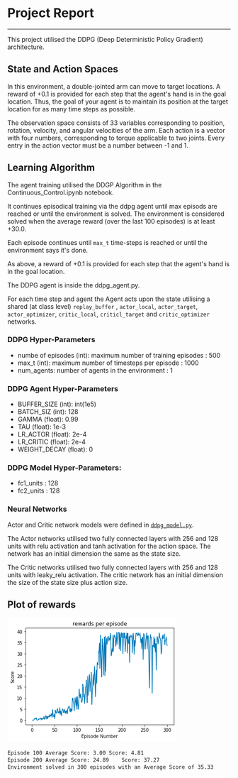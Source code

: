 # Project Report
---
This project utilised the DDPG (Deep Deterministic Policy Gradient) architecture.

## State and Action Spaces

In this environment, a double-jointed arm can move to target locations. A reward of +0.1 is provided for each step that
the agent's hand is in the goal location. Thus, the goal of your agent is to maintain its position at the target
location for as many time steps as possible.

The observation space consists of 33 variables corresponding to position, rotation, velocity, and angular velocities of
the arm. Each action is a vector with four numbers, corresponding to torque applicable to two joints. Every entry in the
action vector must be a number between -1 and 1.

## Learning Algorithm

The agent training utilised the DDGP Algorithm in the Continuous_Control.ipynb notebook.

It continues episodical training via the ddpg agent until max episods are reached or until the environment is solved.
The environment is considered solved when the average reward (over the last 100 episodes) is at least +30.0.

Each episode continues until `max_t` time-steps is reached or until the environment says it's done.

As above, a reward of +0.1 is provided for each step that the agent's hand is in the goal location.

The DDPG agent is inside the ddpg_agent.py.

For each time step and agent the Agent acts upon the state utilising a shared (at class level) `replay_buffer`
, `actor_local`, `actor_target`, `actor_optimizer`, `critic_local`, `criticl_target` and `critic_optimizer` networks.

### DDPG Hyper-Parameters

- numbe of episodes (int): maximum number of training episodes : 500
- max_t (int): maximum number of timesteps per episode : 1000
- num_agents: number of agents in the environment : 1

### DDPG Agent Hyper-Parameters

- BUFFER_SIZE (int): int(1e5)
- BATCH_SIZ (int): 128
- GAMMA (float): 0.99
- TAU (float): 1e-3
- LR_ACTOR (float): 2e-4
- LR_CRITIC (float):  2e-4
- WEIGHT_DECAY (float): 0

### DDPG Model Hyper-Parameters:

- fc1_units : 128
- fc2_units : 128


### Neural Networks

Actor and Critic network models were defined
in [`ddpg_model.py`](https://github.com/hortovanyi/DRLND-Continuous-Control/blob/master/ddpg_model.py).

The Actor networks utilised two fully connected layers with 256 and 128 units with relu activation and tanh activation
for the action space. The network has an initial dimension the same as the state size.

The Critic networks utilised two fully connected layers with 256 and 128 units with leaky_relu activation. The critic
network has an initial dimension the size of the state size plus action size.

## Plot of rewards

![Reward Plot](img.png)

```
Episode 100	Average Score: 3.00	Score: 4.81
Episode 200	Average Score: 24.89	Score: 37.27
Environment solved in 300 episodes with an Average Score of 35.33
```
